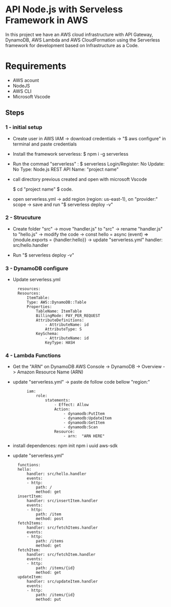 # API Node.js with Serveless Framework in AWS

In this project we have an AWS cloud infrastructure with API Gateway, DynamoDB, AWS Lambda and AWS CloudFormation using the Serverless framework for development based on Infrastructure as a Code.

# Requirements

- AWS acount 
- NodeJS
- AWS CLI
- Microsoft Vscode

## Steps

### 1 - initial setup
- Create user in AWS IAM -> 
            download credentials -> 
                    "$ aws configure" in terminal and paste credentials

- Install the framework serverless:
    $ npm i -g serverless

- Run the commad "serverless" :
    $ serverless
    Login/Register: No
    Update: No
    Type: Node.js REST API
    Name: "project name"

- call directory previous created and open with microsoft Vscode

    $ cd "project name"
    $ code.

- open serverless.yml ->
            add region (region: us-east-1), on "provider:" scope ->
                    save and run "$ serverless deploy -v"


### 2 - Strucuture

- Create folder "src" ->
            move "handler.js" to "src" ->
                rename "handler.js" to "hello.js" ->
                    modify the code ->  const hello = async (event) => {module.exports = {handler:hello}} ->
                        update "serverless.yml"  handler: src/hello.handler

- Run  "$ serverless deploy -v"

### 3 - DynamoDB configure
- Update serverless.yml
       
        resources:
        Resources:
            ItemTable:
            Type: AWS::DynamoDB::Table
            Properties:
                TableName: ItemTable
                BillingMode: PAY_PER_REQUEST
                AttributeDefinitions:
                    - AttributeName: id
                    AttributeType: S
                KeySchema:
                    - AttributeName: id
                    KeyType: HASH


### 4 - Lambda Functions

- Get the "ARN" on DynamoDB AWS Console -> DynamoDB -> Overview -> Amazon Resource Name (ARN)

- update "serverless.yml" ->
            paste de follow code bellow "region:"

            iam:
                role:
                    statements:
                        - Effect: Allow
                        Action:
                            - dynamodb:PutItem
                            - dynamodb:UpdateItem
                            - dynamodb:GetItem
                            - dynamodb:Scan
                        Resource:
                            - arn:  "ARN HERE"


- install dependences: 
        npm init
        npm i uuid aws-sdk



- update "serverless.yml"

        functions:
        hello:
            handler: src/hello.handler
            events:
            - http:
                path: /
                method: get
        insertItem:
            handler: src/insertItem.handler
            events:
            - http:
                path: /item
                method: post
        fetchItems:
            handler: src/fetchItems.handler
            events:
            - http:
                path: /items
                method: get
        fetchItem:
            handler: src/fetchItem.handler
            events:
            - http:
                path: /items/{id}
                method: get
        updateItem:
            handler: src/updateItem.handler
            events:
            - http:
                path: /items/{id}
                method: put
